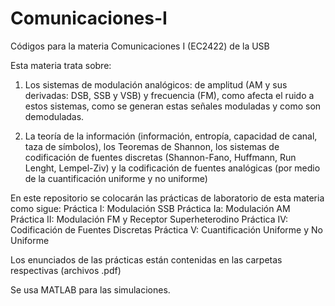 # Comunicaciones-I
Códigos para la materia Comunicaciones I (EC2422) de la USB

Esta materia trata sobre:
1) Los sistemas de modulación analógicos: de amplitud (AM y sus derivadas: DSB, SSB y VSB) y frecuencia (FM), como afecta el ruido a estos sistemas, como se generan estas señales moduladas y como son demoduladas.

2) La teoría de la información (información, entropía, capacidad de canal, taza de símbolos), los Teoremas de Shannon, los sistemas de codificación de fuentes discretas (Shannon-Fano, Huffmann, Run Lenght, Lempel-Ziv) y la codificación de fuentes analógicas (por medio de la cuantificación uniforme y no uniforme)

En este repositorio se colocarán las prácticas de laboratorio de esta materia como sigue:
Práctica I: Modulación SSB
Práctica Ia: Modulación AM
Práctica II: Modulación FM y Receptor Superheterodino
Práctica IV: Codificación de Fuentes Discretas
Práctica V: Cuantificación Uniforme y No Uniforme

Los enunciados de las prácticas están contenidas en las carpetas respectivas (archivos .pdf)

Se usa MATLAB para las simulaciones.

